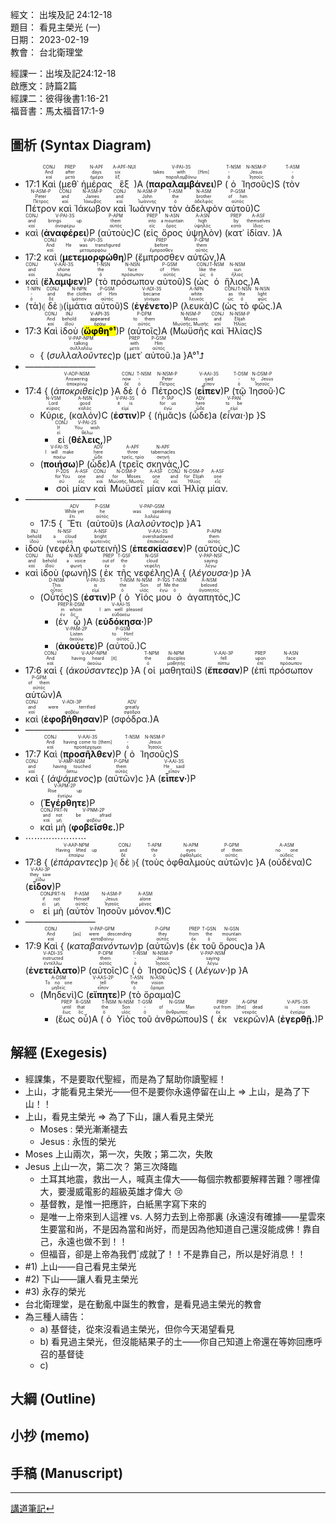 經文：   出埃及記 24:12-18  
題目：   看見主榮光 (一)  
日期：   2023-02-19  
教會：   台北衛理堂  

經課一：出埃及記24:12-18  
啟應文：詩篇2篇  
經課二：彼得後書1:16-21  
福音書：馬太福音17:1-9  

## 圖析 (Syntax Diagram)

- <rt>17:1</rt> <RUBY><ruby><ruby>Καὶ<rt>καί</rt></ruby><rt>And</rt></ruby><rt>CONJ</rt></RUBY> (<RUBY><ruby><ruby>μεθ᾽<rt>μετά</rt></ruby><rt>after</rt></ruby><rt>PREP</rt></RUBY> <RUBY><ruby><ruby>ἡμέρας<rt>ἡμέρα</rt></ruby><rt>days</rt></ruby><rt>N-APF</rt></RUBY> <RUBY><ruby><ruby>ἓξ<rt>ἕξ</rt></ruby><rt>six</rt></ruby><rt>A-APF-NUI</rt></RUBY>)A (<RUBY><ruby><ruby><strong>παραλαμβάνει</strong><rt>παραλαμβάνω</rt></ruby><rt>takes with [Him]</rt></ruby><rt>V-PAI-3S</rt></RUBY>)P (<RUBY><ruby><ruby>ὁ<rt>ὁ</rt></ruby><rt>-</rt></ruby><rt>T-NSM</rt></RUBY> <RUBY><ruby><ruby>Ἰησοῦς<rt>Ἰησοῦς</rt></ruby><rt>Jesus</rt></ruby><rt>N-NSM-P</rt></RUBY>)S (<RUBY><ruby><ruby>τὸν<rt>ὁ</rt></ruby><rt>-</rt></ruby><rt>T-ASM</rt></RUBY> <RUBY><ruby><ruby>Πέτρον<rt>Πέτρος</rt></ruby><rt>Peter</rt></ruby><rt>N-ASM-P</rt></RUBY> <RUBY><ruby><ruby>καὶ<rt>καί</rt></ruby><rt>and</rt></ruby><rt>CONJ</rt></RUBY> <RUBY><ruby><ruby>Ἰάκωβον<rt>Ἰάκωβος</rt></ruby><rt>James</rt></ruby><rt>N-ASM-P</rt></RUBY> <RUBY><ruby><ruby>καὶ<rt>καί</rt></ruby><rt>and</rt></ruby><rt>CONJ</rt></RUBY> <RUBY><ruby><ruby>Ἰωάννην<rt>Ἰωάννης</rt></ruby><rt>John</rt></ruby><rt>N-ASM-P</rt></RUBY> <RUBY><ruby><ruby>τὸν<rt>ὁ</rt></ruby><rt>the</rt></ruby><rt>T-ASM</rt></RUBY> <RUBY><ruby><ruby>ἀδελφὸν<rt>ἀδελφός</rt></ruby><rt>brother</rt></ruby><rt>N-ASM</rt></RUBY> <RUBY><ruby><ruby>αὐτοῦ<rt>αὐτός</rt></ruby><rt>of him</rt></ruby><rt>P-GSM</rt></RUBY>)C
- <RUBY><ruby><ruby>καὶ<rt>καί</rt></ruby><rt>and</rt></ruby><rt>CONJ</rt></RUBY> (<RUBY><ruby><ruby><strong>ἀναφέρει</strong><rt>ἀναφέρω</rt></ruby><rt>brings up</rt></ruby><rt>V-PAI-3S</rt></RUBY>)P (<RUBY><ruby><ruby>αὐτοὺς<rt>αὐτός</rt></ruby><rt>them</rt></ruby><rt>P-APM</rt></RUBY>)C (<RUBY><ruby><ruby>εἰς<rt>εἰς</rt></ruby><rt>into</rt></ruby><rt>PREP</rt></RUBY> <RUBY><ruby><ruby>ὄρος<rt>ὄρος</rt></ruby><rt>a mountain</rt></ruby><rt>N-ASN</rt></RUBY> <RUBY><ruby><ruby>ὑψηλὸν<rt>ὑψηλός</rt></ruby><rt>high</rt></ruby><rt>A-ASN</rt></RUBY>) (<RUBY><ruby><ruby>κατ᾽<rt>κατά</rt></ruby><rt>by</rt></ruby><rt>PREP</rt></RUBY> <RUBY><ruby><ruby>ἰδίαν.<rt>ἴδιος</rt></ruby><rt>themselves</rt></ruby><rt>A-ASF</rt></RUBY> )A
- <rt>17:2</rt> <RUBY><ruby><ruby>καὶ<rt>καί</rt></ruby><rt>And</rt></ruby><rt>CONJ</rt></RUBY> (<RUBY><ruby><ruby><strong>μετεμορφώθη</strong><rt>μεταμορφόω</rt></ruby><rt>He was transfigured</rt></ruby><rt>V-API-3S</rt></RUBY>)P (<RUBY><ruby><ruby>ἔμπροσθεν<rt>ἔμπροσθεν</rt></ruby><rt>before</rt></ruby><rt>PREP</rt></RUBY> <RUBY><ruby><ruby>αὐτῶν,<rt>αὐτός</rt></ruby><rt>them</rt></ruby><rt>P-GPM</rt></RUBY>)A
- <RUBY><ruby><ruby>καὶ<rt>καί</rt></ruby><rt>and</rt></ruby><rt>CONJ</rt></RUBY> (<RUBY><ruby><ruby><strong>ἔλαμψεν</strong><rt>λάμπω</rt></ruby><rt>shone</rt></ruby><rt>V-AAI-3S</rt></RUBY>)P (<RUBY><ruby><ruby>τὸ<rt>ὁ</rt></ruby><rt>the</rt></ruby><rt>T-NSN</rt></RUBY> <RUBY><ruby><ruby>πρόσωπον<rt>πρόσωπον</rt></ruby><rt>face</rt></ruby><rt>N-NSN</rt></RUBY> <RUBY><ruby><ruby>αὐτοῦ<rt>αὐτός</rt></ruby><rt>of Him</rt></ruby><rt>P-GSM</rt></RUBY>)S (<RUBY><ruby><ruby>ὡς<rt>ὡς</rt></ruby><rt>like</rt></ruby><rt>CONJ</rt></RUBY> <RUBY><ruby><ruby>ὁ<rt>ὁ</rt></ruby><rt>the</rt></ruby><rt>T-NSM</rt></RUBY> <RUBY><ruby><ruby>ἥλιος,<rt>ἥλιος</rt></ruby><rt>sun</rt></ruby><rt>N-NSM</rt></RUBY>)A 
- (<RUBY><ruby><ruby>τὰ<rt>ὁ</rt></ruby><rt>-</rt></ruby><rt>T-NPN</rt></RUBY>)⦇ <RUBY><ruby><ruby>δὲ<rt>δέ</rt></ruby><rt>and</rt></ruby><rt>CONJ</rt></RUBY> ⦈(<RUBY><ruby><ruby>ἱμάτια<rt>ἱμάτιον</rt></ruby><rt>the clothes</rt></ruby><rt>N-NPN</rt></RUBY> <RUBY><ruby><ruby>αὐτοῦ<rt>αὐτός</rt></ruby><rt>of Him</rt></ruby><rt>P-GSM</rt></RUBY>)S (<RUBY><ruby><ruby><strong>ἐγένετο</strong><rt>γίνομαι</rt></ruby><rt>became</rt></ruby><rt>V-ADI-3S</rt></RUBY>)P (<RUBY><ruby><ruby>λευκὰ<rt>λευκός</rt></ruby><rt>white</rt></ruby><rt>A-NPN</rt></RUBY>)C (<RUBY><ruby><ruby>ὡς<rt>ὡς</rt></ruby><rt>as</rt></ruby><rt>CONJ</rt></RUBY> <RUBY><ruby><ruby>τὸ<rt>ὁ</rt></ruby><rt>the</rt></ruby><rt>T-NSN</rt></RUBY> <RUBY><ruby><ruby>φῶς.<rt>φῶς</rt></ruby><rt>light</rt></ruby><rt>N-NSN</rt></RUBY>)A
- <rt>17:3</rt> <RUBY><ruby><ruby>Καὶ<rt>καί</rt></ruby><rt>And</rt></ruby><rt>CONJ</rt></RUBY> <RUBY><ruby><ruby>ἰδοὺ<rt>ἰδού</rt></ruby><rt>behold</rt></ruby><rt>INJ</rt></RUBY> (<mark><RUBY><ruby><ruby><strong>ὤφθη°¹</strong><rt>ὁράω</rt></ruby><rt>appeared</rt></ruby><rt>V-API-3S</rt></RUBY></mark>)P (<RUBY><ruby><ruby>αὐτοῖς<rt>αὐτός</rt></ruby><rt>to them</rt></ruby><rt>P-DPM</rt></RUBY>)A (<RUBY><ruby><ruby>Μωϋσῆς<rt>Μωϋσῆς, Μωσῆς</rt></ruby><rt>Moses</rt></ruby><rt>N-NSM-P</rt></RUBY> <RUBY><ruby><ruby>καὶ<rt>καί</rt></ruby><rt>and</rt></ruby><rt>CONJ</rt></RUBY> <RUBY><ruby><ruby>Ἠλίας<rt>Ἡλίας</rt></ruby><rt>Elijah</rt></ruby><rt>N-NSM-P</rt></RUBY>)S 
	- { (<RUBY><ruby><ruby><em>συλλαλοῦντες</em><rt>συλλαλέω</rt></ruby><rt>talking</rt></ruby><rt>V-PAP-NPM</rt></RUBY>)p (<RUBY><ruby><ruby>μετ᾽<rt>μετά</rt></ruby><rt>with</rt></ruby><rt>PREP</rt></RUBY> <RUBY><ruby><ruby>αὐτοῦ.<rt>αὐτός</rt></ruby><rt>Him</rt></ruby><rt>P-GSM</rt></RUBY>)a }A°¹⮥
- ————————
- <rt>17:4</rt> { (<RUBY><ruby><ruby><em>ἀποκριθεὶς</em><rt>ἀποκρίνω</rt></ruby><rt>Answering</rt></ruby><rt>V-AOP-NSM</rt></RUBY>)p }A <RUBY><ruby><ruby>δὲ<rt>δέ</rt></ruby><rt>now</rt></ruby><rt>CONJ</rt></RUBY> (<RUBY><ruby><ruby>ὁ<rt>ὁ</rt></ruby><rt>-</rt></ruby><rt>T-NSM</rt></RUBY> <RUBY><ruby><ruby>Πέτρος<rt>Πέτρος</rt></ruby><rt>Peter</rt></ruby><rt>N-NSM-P</rt></RUBY>)S (<RUBY><ruby><ruby><strong>εἶπεν</strong><rt>εἶπον</rt></ruby><rt>said</rt></ruby><rt>V-AAI-3S</rt></RUBY>)P (<RUBY><ruby><ruby>τῷ<rt>ὁ</rt></ruby><rt>-</rt></ruby><rt>T-DSM</rt></RUBY> <RUBY><ruby><ruby>Ἰησοῦ·<rt>Ἰησοῦς</rt></ruby><rt>to Jesus</rt></ruby><rt>N-DSM-P</rt></RUBY>)C 
	- <RUBY><ruby><ruby>Κύριε,<rt>κύριος</rt></ruby><rt>Lord</rt></ruby><rt>N-VSM</rt></RUBY> (<RUBY><ruby><ruby>καλόν<rt>καλός</rt></ruby><rt>good</rt></ruby><rt>A-NSN</rt></RUBY>)C (<RUBY><ruby><ruby><strong>ἐστιν</strong><rt>εἰμί</rt></ruby><rt>it is</rt></ruby><rt>V-PAI-3S</rt></RUBY>)P { (<RUBY><ruby><ruby>ἡμᾶς<rt>ἐγώ</rt></ruby><rt>for us</rt></ruby><rt>P-1AP</rt></RUBY>)s (<RUBY><ruby><ruby>ὧδε<rt>ὧδε</rt></ruby><rt>here</rt></ruby><rt>ADV</rt></RUBY>)a (<RUBY><ruby><ruby><em>εἶναι·</em><rt>εἰμί</rt></ruby><rt>to be</rt></ruby><rt>V-PAN</rt></RUBY>)p }S
		- <RUBY><ruby><ruby>εἰ<rt>εἰ</rt></ruby><rt>If</rt></ruby><rt>CONJ</rt></RUBY> (<RUBY><ruby><ruby><strong>θέλεις,</strong><rt>θέλω</rt></ruby><rt>You wish</rt></ruby><rt>V-PAI-2S</rt></RUBY>)P 
	- (<RUBY><ruby><ruby><strong>ποιήσω</strong><rt>ποιέω</rt></ruby><rt>I will make</rt></ruby><rt>V-FAI-1S</rt></RUBY>)P (<RUBY><ruby><ruby>ὧδε<rt>ὧδε</rt></ruby><rt>here</rt></ruby><rt>ADV</rt></RUBY>)A (<RUBY><ruby><ruby>τρεῖς<rt>τρεῖς, τρία</rt></ruby><rt>three</rt></ruby><rt>A-APF</rt></RUBY> <RUBY><ruby><ruby>σκηνάς,<rt>σκηνή</rt></ruby><rt>tabernacles</rt></ruby><rt>N-APF</rt></RUBY>)C 
		- <RUBY><ruby><ruby>σοὶ<rt>σύ</rt></ruby><rt>for You</rt></ruby><rt>P-2DS</rt></RUBY> <RUBY><ruby><ruby>μίαν<rt>εἷς</rt></ruby><rt>one</rt></ruby><rt>A-ASF</rt></RUBY> <RUBY><ruby><ruby>καὶ<rt>καί</rt></ruby><rt>and</rt></ruby><rt>CONJ</rt></RUBY> <RUBY><ruby><ruby>Μωϋσεῖ<rt>Μωϋσῆς, Μωσῆς</rt></ruby><rt>for Moses</rt></ruby><rt>N-DSM-P</rt></RUBY> <RUBY><ruby><ruby>μίαν<rt>εἷς</rt></ruby><rt>one</rt></ruby><rt>A-ASF</rt></RUBY> <RUBY><ruby><ruby>καὶ<rt>καί</rt></ruby><rt>and</rt></ruby><rt>CONJ</rt></RUBY> <RUBY><ruby><ruby>Ἠλίᾳ<rt>Ἡλίας</rt></ruby><rt>for Elijah</rt></ruby><rt>N-DSM-P</rt></RUBY> <RUBY><ruby><ruby>μίαν.<rt>εἷς</rt></ruby><rt>one</rt></ruby><rt>A-ASF</rt></RUBY> 
- ————————
	- <rt>17:5</rt> { <RUBY><ruby><ruby>Ἔτι<rt>ἔτι</rt></ruby><rt>While yet</rt></ruby><rt>ADV</rt></RUBY> (<RUBY><ruby><ruby>αὐτοῦ<rt>αὐτός</rt></ruby><rt>he</rt></ruby><rt>P-GSM</rt></RUBY>)s (<RUBY><ruby><ruby><em>λαλοῦντος</em><rt>λαλέω</rt></ruby><rt>was speaking</rt></ruby><rt>V-PAP-GSM</rt></RUBY>)p }A⮧
- <RUBY><ruby><ruby>ἰδοὺ<rt>ἰδού</rt></ruby><rt>behold</rt></ruby><rt>INJ</rt></RUBY> (<RUBY><ruby><ruby>νεφέλη<rt>νεφέλη</rt></ruby><rt>a cloud</rt></ruby><rt>N-NSF</rt></RUBY> <RUBY><ruby><ruby>φωτεινὴ<rt>φωτεινός</rt></ruby><rt>bright</rt></ruby><rt>A-NSF</rt></RUBY>)S (<RUBY><ruby><ruby><strong>ἐπεσκίασεν</strong><rt>ἐπισκιάζω</rt></ruby><rt>overshadowed</rt></ruby><rt>V-AAI-3S</rt></RUBY>)P (<RUBY><ruby><ruby>αὐτούς,<rt>αὐτός</rt></ruby><rt>them</rt></ruby><rt>P-APM</rt></RUBY>)C
- <RUBY><ruby><ruby>καὶ<rt>καί</rt></ruby><rt>and</rt></ruby><rt>CONJ</rt></RUBY> <RUBY><ruby><ruby>ἰδοὺ<rt>ἰδού</rt></ruby><rt>behold</rt></ruby><rt>INJ</rt></RUBY> (<RUBY><ruby><ruby>φωνὴ<rt>φωνή</rt></ruby><rt>a voice</rt></ruby><rt>N-NSF</rt></RUBY>)S (<RUBY><ruby><ruby>ἐκ<rt>ἐκ</rt></ruby><rt>out of</rt></ruby><rt>PREP</rt></RUBY> <RUBY><ruby><ruby>τῆς<rt>ὁ</rt></ruby><rt>the</rt></ruby><rt>T-GSF</rt></RUBY> <RUBY><ruby><ruby>νεφέλης<rt>νεφέλη</rt></ruby><rt>cloud</rt></ruby><rt>N-GSF</rt></RUBY>)A { (<RUBY><ruby><ruby><em>λέγουσα·</em><rt>λέγω</rt></ruby><rt>saying</rt></ruby><rt>V-PAP-NSF</rt></RUBY>)p }A 
	- (<RUBY><ruby><ruby>Οὗτός<rt>οὗτος</rt></ruby><rt>This</rt></ruby><rt>D-NSM</rt></RUBY>)S (<RUBY><ruby><ruby><strong>ἐστιν</strong><rt>εἰμί</rt></ruby><rt>is</rt></ruby><rt>V-PAI-3S</rt></RUBY>)P (<RUBY><ruby><ruby>ὁ<rt>ὁ</rt></ruby><rt>the</rt></ruby><rt>T-NSM</rt></RUBY> <RUBY><ruby><ruby>Υἱός<rt>υἱός</rt></ruby><rt>Son</rt></ruby><rt>N-NSM</rt></RUBY> <RUBY><ruby><ruby>μου<rt>ἐγώ</rt></ruby><rt>of Me</rt></ruby><rt>P-1GS</rt></RUBY> <RUBY><ruby><ruby>ὁ<rt>ὁ</rt></ruby><rt>the</rt></ruby><rt>T-NSM</rt></RUBY> <RUBY><ruby><ruby>ἀγαπητός,<rt>ἀγαπητός</rt></ruby><rt>beloved</rt></ruby><rt>A-NSM</rt></RUBY>)C 
		- (<RUBY><ruby><ruby>ἐν<rt>ἐν</rt></ruby><rt>in</rt></ruby><rt>PREP</rt></RUBY> <RUBY><ruby><ruby>ᾧ<rt>ὅς</rt></ruby><rt>whom</rt></ruby><rt>R-DSM</rt></RUBY>)A (<RUBY><ruby><ruby><strong>εὐδόκησα·</strong><rt>εὐδοκέω</rt></ruby><rt>I am well pleased</rt></ruby><rt>V-AAI-1S</rt></RUBY>)P 
		- (<RUBY><ruby><ruby><strong>ἀκούετε</strong><rt>ἀκούω</rt></ruby><rt>Listen</rt></ruby><rt>V-PAM-2P</rt></RUBY>)P (<RUBY><ruby><ruby>αὐτοῦ.<rt>αὐτός</rt></ruby><rt>to Him!</rt></ruby><rt>P-GSM</rt></RUBY>)C
- <rt>17:6</rt> <RUBY><ruby><ruby>καὶ<rt>καί</rt></ruby><rt>And</rt></ruby><rt>CONJ</rt></RUBY> { (<RUBY><ruby><ruby><em>ἀκούσαντες</em><rt>ἀκούω</rt></ruby><rt>having heard [it]</rt></ruby><rt>V-AAP-NPM</rt></RUBY>)p }A (<RUBY><ruby><ruby>οἱ<rt>ὁ</rt></ruby><rt>the</rt></ruby><rt>T-NPM</rt></RUBY> <RUBY><ruby><ruby>μαθηταὶ<rt>μαθητής</rt></ruby><rt>disciples</rt></ruby><rt>N-NPM</rt></RUBY>)S (<RUBY><ruby><ruby><strong>ἔπεσαν</strong><rt>πίπτω</rt></ruby><rt>fell</rt></ruby><rt>V-AAI-3P</rt></RUBY>)P (<RUBY><ruby><ruby>ἐπὶ<rt>ἐπί</rt></ruby><rt>upon</rt></ruby><rt>PREP</rt></RUBY> <RUBY><ruby><ruby>πρόσωπον<rt>πρόσωπον</rt></ruby><rt>face</rt></ruby><rt>N-ASN</rt></RUBY> <RUBY><ruby><ruby>αὐτῶν<rt>αὐτός</rt></ruby><rt>of them</rt></ruby><rt>P-GPM</rt></RUBY>)A
- <RUBY><ruby><ruby>καὶ<rt>καί</rt></ruby><rt>and</rt></ruby><rt>CONJ</rt></RUBY> (<RUBY><ruby><ruby><strong>ἐφοβήθησαν</strong><rt>φοβέω</rt></ruby><rt>were terrified</rt></ruby><rt>V-AOI-3P</rt></RUBY>)P (<RUBY><ruby><ruby>σφόδρα.<rt>σφόδρα</rt></ruby><rt>greatly</rt></ruby><rt>ADV</rt></RUBY>)A
- ————————
- <rt>17:7</rt> <RUBY><ruby><ruby>Καὶ<rt>καί</rt></ruby><rt>And</rt></ruby><rt>CONJ</rt></RUBY> (<RUBY><ruby><ruby><strong>προσῆλθεν</strong><rt>προσέρχομαι</rt></ruby><rt>having come to [them]</rt></ruby><rt>V-AAI-3S</rt></RUBY>)P (<RUBY><ruby><ruby>ὁ<rt>ὁ</rt></ruby><rt>-</rt></ruby><rt>T-NSM</rt></RUBY> <RUBY><ruby><ruby>Ἰησοῦς<rt>Ἰησοῦς</rt></ruby><rt>Jesus</rt></ruby><rt>N-NSM-P</rt></RUBY>)S
- <RUBY><ruby><ruby>καὶ<rt>καί</rt></ruby><rt>and</rt></ruby><rt>CONJ</rt></RUBY> { (<RUBY><ruby><ruby><em>ἁψάμενος</em><rt>ἅπτω</rt></ruby><rt>having touched</rt></ruby><rt>V-AMP-NSM</rt></RUBY>)p (<RUBY><ruby><ruby>αὐτῶν<rt>αὐτός</rt></ruby><rt>them</rt></ruby><rt>P-GPM</rt></RUBY>)c }A (<RUBY><ruby><ruby><strong>εἶπεν·</strong><rt>εἶπον</rt></ruby><rt>He said</rt></ruby><rt>V-AAI-3S</rt></RUBY>)P 
	- (<RUBY><ruby><ruby><strong>Ἐγέρθητε</strong><rt>ἐγείρω</rt></ruby><rt>Rise up</rt></ruby><rt>V-APM-2P</rt></RUBY>)P
	- <RUBY><ruby><ruby>καὶ<rt>καί</rt></ruby><rt>and</rt></ruby><rt>CONJ</rt></RUBY> <RUBY><ruby><ruby>μὴ<rt>μή</rt></ruby><rt>not</rt></ruby><rt>PRT-N</rt></RUBY> (<RUBY><ruby><ruby><strong>φοβεῖσθε.</strong><rt>φοβέω</rt></ruby><rt>be afraid</rt></ruby><rt>V-PNM-2P</rt></RUBY>)P
- ⋯⋯⋯⋯⋯⋯⋯
- <rt>17:8</rt> { (<RUBY><ruby><ruby><em>ἐπάραντες</em><rt>ἐπαίρω</rt></ruby><rt>Having lifted up</rt></ruby><rt>V-AAP-NPM</rt></RUBY>)p }⦇ <RUBY><ruby><ruby>δὲ<rt>δέ</rt></ruby><rt>and</rt></ruby><rt>CONJ</rt></RUBY> ⦈{ (<RUBY><ruby><ruby>τοὺς<rt>ὁ</rt></ruby><rt>the</rt></ruby><rt>T-APM</rt></RUBY> <RUBY><ruby><ruby>ὀφθαλμοὺς<rt>ὀφθαλμός</rt></ruby><rt>eyes</rt></ruby><rt>N-APM</rt></RUBY> <RUBY><ruby><ruby>αὐτῶν<rt>αὐτός</rt></ruby><rt>of them</rt></ruby><rt>P-GPM</rt></RUBY>)c }A (<RUBY><ruby><ruby>οὐδένα<rt>οὐδείς</rt></ruby><rt>no one</rt></ruby><rt>A-ASM</rt></RUBY>)C (<RUBY><ruby><ruby><strong>εἶδον</strong><rt>εἴδω</rt></ruby><rt>they saw</rt></ruby><rt>V-AAI-3P</rt></RUBY>)P
	- <RUBY><ruby><ruby>εἰ<rt>εἰ</rt></ruby><rt>if</rt></ruby><rt>CONJ</rt></RUBY> <RUBY><ruby><ruby>μὴ<rt>μή</rt></ruby><rt>not</rt></ruby><rt>PRT-N</rt></RUBY> (<RUBY><ruby><ruby>αὐτὸν<rt>αὐτός</rt></ruby><rt>Himself</rt></ruby><rt>P-ASM</rt></RUBY> <RUBY><ruby><ruby>Ἰησοῦν<rt>Ἰησοῦς</rt></ruby><rt>Jesus</rt></ruby><rt>N-ASM-P</rt></RUBY> <RUBY><ruby><ruby>μόνον.¶<rt>μόνος</rt></ruby><rt>alone</rt></ruby><rt>A-ASM</rt></RUBY>)C
- ————————
- <rt>17:9</rt> <RUBY><ruby><ruby>Καὶ<rt>καί</rt></ruby><rt>And</rt></ruby><rt>CONJ</rt></RUBY> { (<RUBY><ruby><ruby><em>καταβαινόντων</em><rt>καταβαίνω</rt></ruby><rt>[as] were descending</rt></ruby><rt>V-PAP-GPM</rt></RUBY>)p (<RUBY><ruby><ruby>αὐτῶν<rt>αὐτός</rt></ruby><rt>they</rt></ruby><rt>P-GPM</rt></RUBY>)s (<RUBY><ruby><ruby>ἐκ<rt>ἐκ</rt></ruby><rt>from</rt></ruby><rt>PREP</rt></RUBY> <RUBY><ruby><ruby>τοῦ<rt>ὁ</rt></ruby><rt>the</rt></ruby><rt>T-GSN</rt></RUBY> <RUBY><ruby><ruby>ὄρους<rt>ὄρος</rt></ruby><rt>mountain</rt></ruby><rt>N-GSN</rt></RUBY>)a }A (<RUBY><ruby><ruby><strong>ἐνετείλατο</strong><rt>ἐντέλλω</rt></ruby><rt>instructed</rt></ruby><rt>V-ADI-3S</rt></RUBY>)P (<RUBY><ruby><ruby>αὐτοῖς<rt>αὐτός</rt></ruby><rt>them</rt></ruby><rt>P-DPM</rt></RUBY>)C (<RUBY><ruby><ruby>ὁ<rt>ὁ</rt></ruby><rt>-</rt></ruby><rt>T-NSM</rt></RUBY> <RUBY><ruby><ruby>Ἰησοῦς<rt>Ἰησοῦς</rt></ruby><rt>Jesus</rt></ruby><rt>N-NSM-P</rt></RUBY>)S { (<RUBY><ruby><ruby><em>λέγων·</em><rt>λέγω</rt></ruby><rt>saying</rt></ruby><rt>V-PAP-NSM</rt></RUBY>)p }A 
	- (<RUBY><ruby><ruby>Μηδενὶ<rt>μηδείς</rt></ruby><rt>To no one</rt></ruby><rt>A-DSM</rt></RUBY>)C (<RUBY><ruby><ruby><strong>εἴπητε</strong><rt>εἶπον</rt></ruby><rt>tell</rt></ruby><rt>V-AAS-2P</rt></RUBY>)P (<RUBY><ruby><ruby>τὸ<rt>ὁ</rt></ruby><rt>the</rt></ruby><rt>T-ASN</rt></RUBY> <RUBY><ruby><ruby>ὅραμα<rt>ὅραμα</rt></ruby><rt>vision</rt></ruby><rt>N-ASN</rt></RUBY>)C 
		- (<RUBY><ruby><ruby>ἕως<rt>ἕως</rt></ruby><rt>until</rt></ruby><rt>PREP</rt></RUBY> <RUBY><ruby><ruby>οὗ<rt>ὅς</rt></ruby><rt>that</rt></ruby><rt>R-GSM</rt></RUBY>)A (<RUBY><ruby><ruby>ὁ<rt>ὁ</rt></ruby><rt>the</rt></ruby><rt>T-NSM</rt></RUBY> <RUBY><ruby><ruby>Υἱὸς<rt>υἱός</rt></ruby><rt>Son</rt></ruby><rt>N-NSM</rt></RUBY> <RUBY><ruby><ruby>τοῦ<rt>ὁ</rt></ruby><rt>-</rt></ruby><rt>T-GSM</rt></RUBY> <RUBY><ruby><ruby>ἀνθρώπου<rt>ἄνθρωπος</rt></ruby><rt>of Man</rt></ruby><rt>N-GSM</rt></RUBY>)S (<RUBY><ruby><ruby>ἐκ<rt>ἐκ</rt></ruby><rt>out from</rt></ruby><rt>PREP</rt></RUBY> <RUBY><ruby><ruby>νεκρῶν<rt>νεκρός</rt></ruby><rt>[the] dead</rt></ruby><rt>A-GPM</rt></RUBY>)A (<RUBY><ruby><ruby><strong>ἐγερθῇ.</strong><rt>ἐγείρω</rt></ruby><rt>is risen</rt></ruby><rt>V-APS-3S</rt></RUBY>)P

## 解經 (Exegesis)

- 經課集，不是要取代聖經，而是為了幫助你讀聖經！
- 上山，才能看見主榮光——但不是要你永遠停留在山上 ⇒ 上山，是為了下山！！
- 上山，看見主榮光 ⇒ 為了下山，讓人看見主榮光
	- Moses : 榮光漸漸褪去
	- Jesus : 永恆的榮光
- Moses 上山兩次，第一次，失敗；第二次，失敗
- Jesus 上山一次，第二次？ 第三次降臨
	- 土耳其地震，救出一人，喊真主偉大——每個宗教都要解釋苦難？哪裡偉大，要漫威電影的超級英雄才偉大 😢
	- 基督教，是惟一把應許，白紙黑字寫下來的
	- 是唯一上帝來到人這裡 vs. 人努力去到上帝那裏 (永遠沒有確據——星雲來生要當和尚，不是因為當和尚好，而是因為他知道自己還沒能成佛！靠自己，永遠也做不到！！
	- 但福音，卻是上帝為我們ˊ成就了！！不是靠自己，所以是好消息！！
- #1) 上山——自己看見主榮光
- #2) 下山——讓人看見主榮光
- #3) 永存的榮光
- 台北衛理堂，是在動亂中誕生的教會，是看見過主榮光的教會
- 為三種人禱告：
	- a) 基督徒，從來沒看過主榮光，但你今天渴望看見
	- b) 看見過主榮光，但沒能結果子的土——你自己知道上帝還在等妳回應呼召的基督徒
	- c) 

## 大綱 (Outline)


## 小抄 (memo)


## 手稿 (Manuscript) 




---


[講道筆記↵](README.md)


